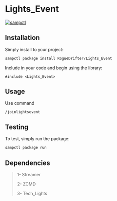 # Lights_Event

[![sampctl](https://shields.southcla.ws/badge/sampctl-Lights_Event-2f2f2f.svg?style=for-the-badge)](https://github.com/RogueDrifter/Lights_Event)

## Installation

Simply install to your project:

```bash
sampctl package install RogueDrifter/Lights_Event
```

Include in your code and begin using the library:

```pawn
#include <Lights_Event>
```

## Usage

Use command
```pawn
/joinlightsevent
```

## Testing


To test, simply run the package:

```bash
sampctl package run
```

## Dependencies

> 1- Streamer
>
> 2- ZCMD
>
> 3- Tech_Lights